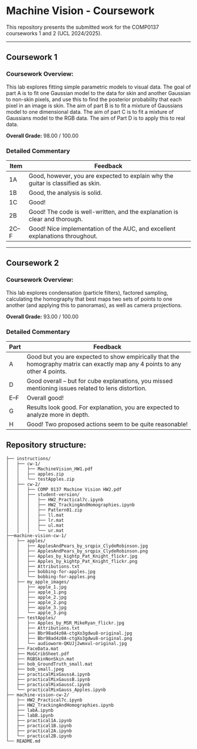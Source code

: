 # Machine Vision - Coursework 

This repository presents the submitted work for the COMP0137 courseworks 1 and 2 (UCL 2024/2025).

---

## Coursework 1

### Coursework Overview:

This lab explores fitting simple parametric models to visual data. The goal of part A is to fit one Gaussian model to the data for skin and another Gaussian to non-skin pixels, and use this to find the posterior probability that each pixel in an image is skin. The aim of part B is to fit a mixture of Gaussians model to one dimensional data. The aim of part C is to fit a mixture of Gaussians model to the RGB data. The aim of Part D is to apply this to real data.

**Overall Grade:** 98.00 / 100.00

### Detailed Commentary

| Item | Feedback                                                                         |
| ---- | -------------------------------------------------------------------------------- |
| 1A   | Good, however, you are expected to explain why the guitar is classified as skin. |
| 1B   | Good, the analysis is solid.                                                     |
| 1C   | Good!                                                                            |
| 2B   | Good! The code is well-written, and the explanation is clear and thorough.       |
| 2C–F | Good! Nice implementation of the AUC, and excellent explanations throughout.     |

---

## Coursework 2

### Coursework Overview:

This lab explores condensation (particle filters), factored sampling, calculating the homography that best maps two sets of points to one another (and applying this to panoramas), as well as camera projections. 

**Overall Grade:** 93.00 / 100.00

### Detailed Commentary

| Part | Feedback                                                                                                                     |
| ---- | ---------------------------------------------------------------------------------------------------------------------------- |
| A    | Good but you are expected to show empirically that the homography matrix can exactly map any 4 points to any other 4 points. |
| D    | Good overall – but for cube explanations, you missed mentioning issues related to lens distortion.                           |
| E–F  | Overall good!                                                                                                                |
| G    | Results look good. For explanation, you are expected to analyze more in depth.                                               |
| H    | Good! Two proposed actions seem to be quite reasonable!                                                                      |

 

 ## Repository structure: 
```
├── instructions/    
│   ├── cw-1/
│   │   ├── MachineVision_HW1.pdf
│   │   ├── apples.zip
│   │   └── testApples.zip
│   ├── cw-2/
│   │   ├── COMP 0137 Machine Vision HW2.pdf
│   │   ├── student-version/
│   │   │   ├── HW2_Practical7c.ipynb
│   │   │   ├── HW2_TrackingAndHomographies.ipynb
│   │   │   ├── Pattern01.zip
│   │   │   ├── ll.mat
│   │   │   ├── lr.mat
│   │   │   ├── ul.mat
│   │   │   └── ur.mat
├──machine-vision-cw-1/
│   ├── apples/
│   │   ├── ApplesAndPears_by_srqpix_ClydeRobinson.jpg
│   │   ├── ApplesAndPears_by_srqpix_ClydeRobinson.png
│   │   ├── Apples_by_kightp_Pat_Knight_flickr.jpg
│   │   ├── Apples_by_kightp_Pat_Knight_flickr.png
│   │   ├── Attributions.txt
│   │   ├── bobbing-for-apples.jpg
│   │   └── bobbing-for-apples.png
│   ├── my_apple_images/
│   │   ├── apple_1.jpg
│   │   ├── apple_1.png
│   │   ├── apple_2.jpg
│   │   ├── apple_2.png
│   │   ├── apple_3.jpg
│   │   └── apple_3.png
│   ├── testApples/
│   │   ├── Apples_by_MSR_MikeRyan_flickr.jpg
│   │   ├── Attributions.txt
│   │   ├── Bbr98ad4z0A-ctgXo3gdwu8-original.jpg
│   │   ├── Bbr98ad4z0A-ctgXo3gdwu8-original.png
│   │   └── audioworm-QKUJj2wmxul-original.jpg
│   ├── FaceData.mat
│   ├── MoGCribSheet.pdf
│   ├── RGBSkinNonSkin.mat
│   ├── bob_GroundTruth_small.mat
│   ├── bob_small.jpeg
│   ├── practicalMixGaussA.ipynb
│   ├── practicalMixGaussB.ipynb
│   ├── practicalMixGaussC.ipynb
│   └── practicalMixGauss_Apples.ipynb
├── machine-vision-cw-2/    
│   ├── HW2_Practical7c.ipynb
│   ├── HW2_TrackingAndHomographies.ipynb
│   ├── labA.ipynb
│   ├── labB.ipynb
│   ├── practical1A.ipynb
│   ├── practical1B.ipynb
│   ├── practical2A.ipynb
│   └── practical2B.ipynb       
└── README.md                      
```

